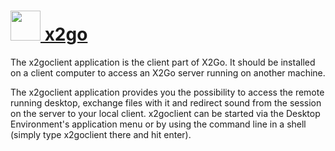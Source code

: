 # [<img src="https://cdn.rawgit.com/chocolatey/chocolatey-coreteampackages/6f8b9a53f9d006195407a4d32cde86df9e0415d1/icons/x2go.png" height="48" width="48" /> x2go](https://chocolatey.org/packages/x2go)

The x2goclient application is the client part of X2Go. It should be installed on a client computer to access an X2Go server running on another machine.

The x2goclient application provides you the possibility to access the remote running desktop, exchange files with it and redirect sound from the session on the server to your local client. x2goclient can be started via the Desktop Environment's application menu or by using the command line in a shell (simply type x2goclient there and hit enter).
